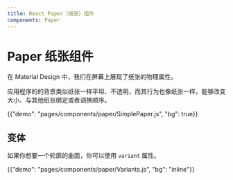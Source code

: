 ```yaml
---
title: React Paper（纸张）组件
components: Paper
---
```


# Paper 纸张组件

<p class="description">在 Material Design 中，我们在屏幕上展现了纸张的物理属性。 </p>

应用程序的的背景类似纸张一样平坦、不透明，而其行为也像纸张一样，能够改变大小、与其他纸张绑定或者调换顺序。

{{"demo": "pages/components/paper/SimplePaper.js", "bg": true}}

## 变体

如果你想要一个轮廓的曲面，你可以使用 `variant` 属性。

{{"demo": "pages/components/paper/Variants.js", "bg": "inline"}}